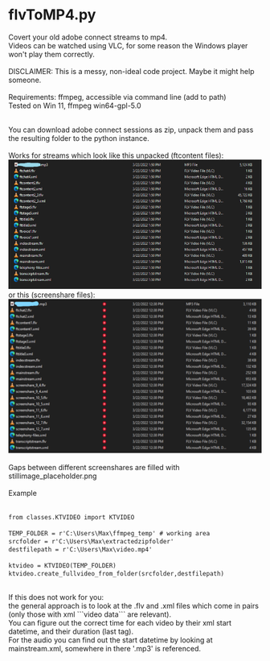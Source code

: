 # flvToMP4.py

Covert your old adobe connect streams to mp4.<br>
Videos can be watched using VLC, for some reason the Windows player won't play them correctly.<br>
<br>
DISCLAIMER: This is a messy, non-ideal code project. Maybe it might help someone.<br>
<br>
Requirements: ffmpeg, accessible via command line (add to path)<br>
Tested on Win 11, ffmpeg win64-gpl-5.0 <br>
<br>

You can download adobe connect sessions as zip, unpack them and pass the resulting folder to the python instance.<br>
<br>
Works for streams which look like this unpacked (ftcontent files):<br>
![](sample_videofolder1.png)
<br>
or this (screenshare files):<br>
![](sample_videofolder2.png)
<br>
<br>
Gaps between different screenshares are filled with stillimage_placeholder.png
<br><br>
Example
<br><br>
```
from classes.KTVIDEO import KTVIDEO

TEMP_FOLDER = r'C:\Users\Max\ffmpeg_temp' # working area
srcfolder = r'C:\Users\Max\extractedzipfolder'
destfilepath = r'C:\Users\Max\video.mp4'

ktvideo = KTVIDEO(TEMP_FOLDER)
ktvideo.create_fullvideo_from_folder(srcfolder,destfilepath)
```

<br>
If this does not work for you:<br>
the general approach is to look at the .flv and .xml files which come in pairs (only those with xml ```<flag>video data</flag>``` are relevant).<br>
You can figure out the correct time for each video by their xml start datetime, and their duration (last <message time='milliseconds'> tag).<br>
For the audio you can find out the start datetime by looking at mainstream.xml, somewhere in there '.mp3' is referenced.